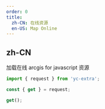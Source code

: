 ```yaml
---
order: 0
title:
  zh-CN: 在线资源
  en-US: Map Online
---
```


## zh-CN

加载在线 arcgis for javascript 资源

```jsx
import { request } from 'yc-extra';

const { get } = request;

get();
```
